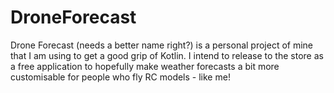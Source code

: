 # DroneForecast

Drone Forecast (needs a better name right?) is a personal project of mine that I am using to get a good grip of Kotlin. I intend to release to the store as a free application to hopefully make weather forecasts a bit more customisable for people who fly RC models - like me!
